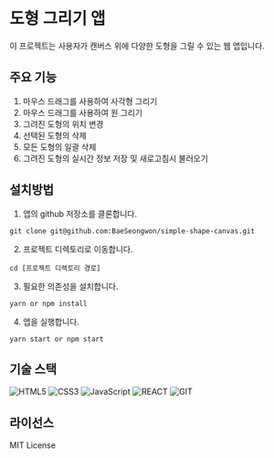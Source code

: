 # 도형 그리기 앱
이 프로젝트는 사용자가 캔버스 위에 다양한 도형을 그릴 수 있는 웹 앱입니다.

## 주요 기능
1. 마우스 드래그를 사용하여 사각형 그리기
2. 마우스 드래그를 사용하여 원 그리기
3. 그려진 도형의 위치 변경
4. 선택된 도형의 삭제
5. 모든 도형의 일괄 삭제
6. 그려진 도형의 실시간 정보 저장 및 새로고침시 불러오기

## 설치방법
1. 앱의 github 저장소를 클론합니다.
```
git clone git@github.com:BaeSeongwon/simple-shape-canvas.git
```

2. 프로젝트 디렉토리로 이동합니다.
```
cd [프로젝트 디렉토리 경로]
```

3. 필요한 의존성을 설치합니다.
```
yarn or npm install
```

4. 앱을 실행합니다.
```
yarn start or npm start
```

## 기술 스택
![HTML5](https://img.shields.io/badge/HTML5-E34F26?style=flat-square&logo=html5&logoColor=white)
![CSS3](https://img.shields.io/badge/CSS3-1572B6?style=flat-square&logo=css3&logoColor=white)
![JavaScript](https://img.shields.io/badge/JavaScript-F7DF1E?style=flat-square&logo=javascript&logoColor=black)
![REACT](https://img.shields.io/badge/React-61DAFB?style=flat-square&logo=React&logoColor=black)
![GIT](https://img.shields.io/badge/Git-F05032?style=flat-square&logo=git&logoColor=white)

## 라이선스
MIT License